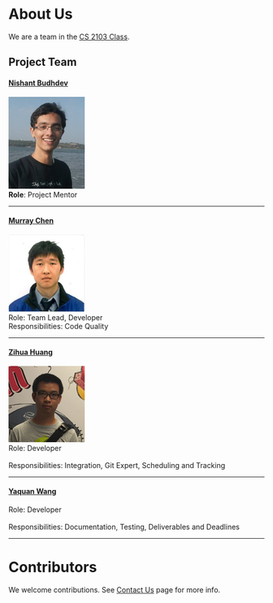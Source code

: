 # About Us

We are a team in the [CS 2103 Class](http://www.comp.nus.edu.sg/~cs2103/AY1617S1/).

## Project Team

#### [Nishant Budhdev](https://github.com/nishantbudhdev) <br>
<img src="images/Nishant Budhdev.jpg" width="150"><br>
**Role**: Project Mentor

-----

#### [Murray Chen](https://github.com/mchen14) <br>
<img src="images/MurrayChenPhoto.jpg" width="150"><br>
Role: Team Lead, Developer <br>
Responsibilities: Code Quality

-----

#### [Zihua Huang](https://github.com/JamesHuangUC)
<img src="images/ZihuaHuang.jpg" width="150"><br>
Role: Developer <br>  
Responsibilities: Integration, Git Expert, Scheduling and Tracking

-----

#### [Yaquan Wang](https://github.com/A0116137M) 
Role: Developer <br>  
Responsibilities: Documentation, Testing, Deliverables and Deadlines
 
 -----

# Contributors

We welcome contributions. See [Contact Us](ContactUs.md) page for more info.
